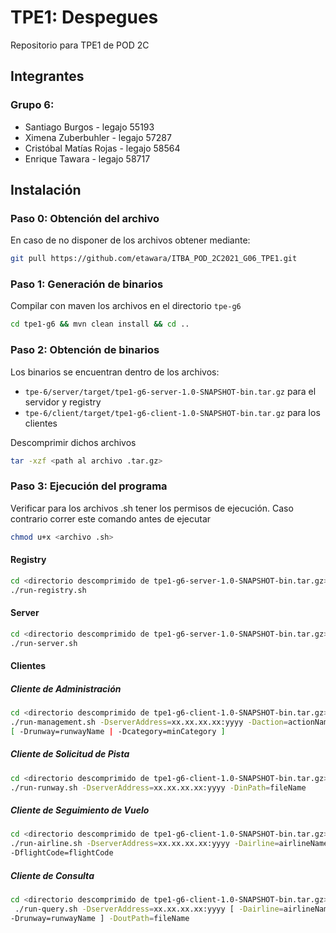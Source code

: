 # TPE1: Despegues
Repositorio para TPE1 de POD 2C
## Integrantes
### Grupo 6:
* Santiago Burgos - legajo 55193
* Ximena Zuberbuhler - legajo 57287
* Cristóbal Matías Rojas - legajo 58564
* Enrique Tawara - legajo 58717
## Instalación
### Paso 0: Obtención del archivo
En caso de no disponer de los archivos obtener mediante:
```bash
git pull https://github.com/etawara/ITBA_POD_2C2021_G06_TPE1.git
```
### Paso 1: Generación de binarios
Compilar con maven los archivos en el directorio ``tpe-g6``
```bash
cd tpe1-g6 && mvn clean install && cd ..
```
### Paso 2: Obtención de binarios
Los binarios se encuentran dentro de los archivos:
* ``tpe-6/server/target/tpe1-g6-server-1.0-SNAPSHOT-bin.tar.gz`` para el servidor y registry
* ``tpe-6/client/target/tpe1-g6-client-1.0-SNAPSHOT-bin.tar.gz`` para los clientes

Descomprimir dichos archivos
```bash
tar -xzf <path al archivo .tar.gz>
```
### Paso 3: Ejecución del programa
Verificar para los archivos .sh tener los permisos de ejecución. Caso contrario correr este comando antes de ejecutar
```bash
chmod u+x <archivo .sh>
```
#### Registry
```bash
cd <directorio descomprimido de tpe1-g6-server-1.0-SNAPSHOT-bin.tar.gz>
./run-registry.sh
```
#### Server
```bash
cd <directorio descomprimido de tpe1-g6-server-1.0-SNAPSHOT-bin.tar.gz>
./run-server.sh
```
#### Clientes
##### Cliente de Administración
```bash
cd <directorio descomprimido de tpe1-g6-client-1.0-SNAPSHOT-bin.tar.gz>
./run-management.sh -DserverAddress=xx.xx.xx.xx:yyyy -Daction=actionName
[ -Drunway=runwayName | -Dcategory=minCategory ]
```
##### Cliente de Solicitud de Pista
```bash
cd <directorio descomprimido de tpe1-g6-client-1.0-SNAPSHOT-bin.tar.gz>
./run-runway.sh -DserverAddress=xx.xx.xx.xx:yyyy -DinPath=fileName

```
##### Cliente de Seguimiento de Vuelo
```bash
cd <directorio descomprimido de tpe1-g6-client-1.0-SNAPSHOT-bin.tar.gz>
./run-airline.sh -DserverAddress=xx.xx.xx.xx:yyyy -Dairline=airlineName
-DflightCode=flightCode
```
##### Cliente de Consulta
```bash
cd <directorio descomprimido de tpe1-g6-client-1.0-SNAPSHOT-bin.tar.gz>
 ./run-query.sh -DserverAddress=xx.xx.xx.xx:yyyy [ -Dairline=airlineName |
-Drunway=runwayName ] -DoutPath=fileName
```